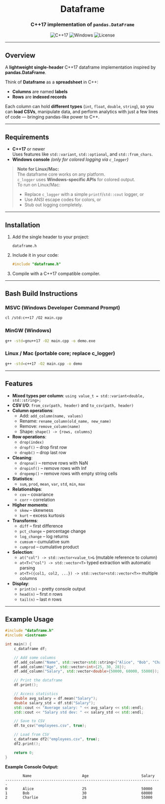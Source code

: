 <div align="center">
  <h1>Dataframe</h1>
  <h3>C++17 implementation of <code>pandas.DataFrame</code></h3>
</div>

<p align="center">
  <img alt="C++17" src="https://img.shields.io/badge/C++-17-blue.svg?style=flat-square"/>
  <img alt="Windows" src="https://img.shields.io/badge/Platform-Windows/Linux/Mac-green?style=flat-square"/>
  <img alt="License" src="https://img.shields.io/badge/License-MIT-yellow.svg?style=flat-square"/>
</p>

---

## Overview
A **lightweight single-header** C++17 dataframe implementation inspired by **pandas.DataFrame**.

Think of **Dataframe** as a **spreadsheet** in C++:
- **Columns** are named **labels**
- **Rows** are **indexed records**

Each column can hold **different types** (`int`, `float`, `double`, `string`), so you can **load CSVs**, manipulate data, and perform analytics with just a few lines of code — bringing pandas-like power to C++.

---

## Requirements
- **C++17** or newer  
  Uses features like `std::variant`, `std::optional`, and `std::from_chars`.
- **Windows console** *(only for colored logging via `c_logger`)*  

> **Note for Linux/Mac:**  
> The dataframe core works on any platform.  
> `c_logger` uses **Windows-specific APIs** for colored output.  
> To run on Linux/Mac:
> - Replace `c_logger` with a simple `printf`/`std::cout` logger, or  
> - Use ANSI escape codes for colors, or  
> - Stub out logging completely.

---

## Installation
1. Add the single header to your project:
   ```
   dataframe.h
   ```
2. Include it in your code:
   ```cpp
   #include "dataframe.h"
   ```
3. Compile with a C++17 compatible compiler.

---

## Bash Build Instructions

### MSVC (Windows Developer Command Prompt)
```bash
cl /std:c++17 /O2 main.cpp
```

### MinGW (Windows)
```bash
g++ -std=gnu++17 -O2 main.cpp -o demo.exe
```

### Linux / Mac (portable core; replace c_logger)
```bash
g++ -std=c++17 -O2 main.cpp -o demo
```

---

## Features
- **Mixed types per column**: `using value_t = std::variant<double, std::string>;`
- **CSV I/O**: `from_csv(path, header)` and `to_csv(path, header)`
- **Column operations**:
  - Add: `add_column(name, values)`
  - Rename: `rename_column(old_name, new_name)`
  - Remove: `remove_column(name)`
  - Shape: `shape() -> {rows, columns}`
- **Row operations**:
  - `drop(index)`
  - `dropf()` – drop first row
  - `dropb()` – drop last row
- **Cleaning**:
  - `dropna()` – remove rows with NaN
  - `dropinf()` – remove rows with Inf
  - `dropemp()` – remove rows with empty string cells
- **Statistics**:
  - `sum`, `prod`, `mean`, `var`, `std`, `min`, `max`
- **Relationships**:
  - `cov` – covariance
  - `corr` – correlation
- **Higher moments**:
  - `skew` – skewness
  - `kurt` – excess kurtosis
- **Transforms**:
  - `diff` – first difference
  - `pct_change` – percentage change
  - `log_change` – log returns
  - `cumsum` – cumulative sum
  - `cumprod` – cumulative product
- **Selection**:
  - `at("col") -> std::vector<value_t>&` (mutable reference to column)
  - `at<T>("col") -> std::vector<T>` typed extraction with automatic parsing
  - `at<T>({col1, col2, ...}) -> std::vector<std::vector<T>>` multiple columns
- **Display**:
  - `print(n)` – pretty console output
  - `head(n)` – first *n* rows
  - `tail(n)` – last *n* rows

---

## Example Usage

```cpp
#include "dataframe.h"
#include <iostream>

int main() {
    c_dataframe df;

    // Add some columns
    df.add_column("Name", std::vector<std::string>{"Alice", "Bob", "Charlie"});
    df.add_column("Age", std::vector<int>{25, 30, 28});
    df.add_column("Salary", std::vector<double>{50000, 60000, 55000});

    // Print the dataframe
    df.print();

    // Access statistics
    double avg_salary = df.mean("Salary");
    double salary_std = df.std("Salary");
    std::cout << "Average salary: " << avg_salary << std::endl;
    std::cout << "Salary std dev: " << salary_std << std::endl;

    // Save to CSV
    df.to_csv("employees.csv", true);

    // Load from CSV
    c_dataframe df2("employees.csv", true);
    df2.print();

    return 0;
}
```

**Example Console Output:**
```
        Name                       Age                        Salary
-----------------------------------------------------------------------
0       Alice                      25                         50000
1       Bob                        30                         60000
2       Charlie                    28                         55000
```
